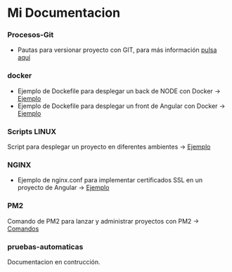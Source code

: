# Mi Documentacion

### Procesos-Git
- Pautas para versionar proyecto con GIT, para más información [pulsa aquí](https://github.com/fsalazar89/mi-documentacion/blob/main/Procesos-Git/versionamiento-y-despliegue.md)

### docker
- Ejemplo de Dockefile para desplegar un back de NODE con Docker -> [Ejemplo](https://github.com/fsalazar89/mi-documentacion/blob/main/Procesos-Docker/Dokerfile-ejemplo-back-node)
- Ejemplo de Dockefile para desplegar un front de Angular con Docker -> [Ejemplo](https://github.com/fsalazar89/mi-documentacion/blob/main/Procesos-Docker/Dokerfile-ejemplo-front-angular)

### Scripts LINUX
Script para desplegar un proyecto en diferentes ambientes -> [Ejemplo](https://github.com/fsalazar89/mi-documentacion/blob/main/Scripts-Linux/run.sh)

### NGINX
- Ejemplo de nginx.conf para implementar certificados SSL en un proyecto de Angular -> [Ejemplo](https://github.com/fsalazar89/mi-documentacion/blob/main/Procesos-NGINX/nginx.conf) 

### PM2
Comando de PM2 para lanzar y administrar proyectos con PM2 -> [Comandos](https://github.com/fsalazar89/mi-documentacion/blob/main/Procesos-PM2/comandos-pm2.md)

### pruebas-automaticas
Documentacion en contrucción.

